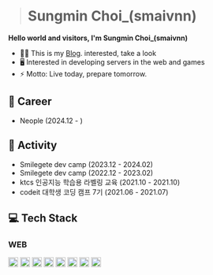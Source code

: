 ># Sungmin Choi_(smaivnn)
**Hello world and visitors, I'm Sungmin Choi_(smaivnn)**<br/>

- ✍🏻 This is my  [Blog](https://smaivnn.tistory.com). interested, take a look
- 🖥️ Interested in developing servers in the web and games
- ⚡ Motto: Live today, prepare tomorrow.

## 💼 Career
- Neople (2024.12 - )
  
## 🔎 Activity
- Smilegete dev camp (2023.12 - 2024.02)
- Smilegete dev camp (2022.12 - 2023.02)
- ktcs 인공지능 학습용 라벨링 교육 (2021.10 - 2021.10)
- codeit 대학생 코딩 캠프 7기 (2021.06 - 2021.07)

## 💻 Tech Stack
### WEB
<img src="https://img.shields.io/badge/HTML5-E34F26?style=flat-square&logo=HTML5&logoColor=white"  height="20"/></a>
<img src="https://img.shields.io/badge/CSS3-1572B6?style=flat-square&logo=CSS3&logoColor=white" height="20"/></a>
<img src="https://img.shields.io/badge/JavaScript-F7DF1E?style=flat-square&logo=JavaScript&logoColor=white" height="20"/></a>
<img src="https://img.shields.io/badge/TypeScript-007acc?style=flat-square&logo=TypeScript&logoColor=white" height="20"/></a>
<img src="https://img.shields.io/badge/React-61DAFB?style=flat-square&logo=React&logoColor=white" height="20"/></a>
<img src="https://img.shields.io/badge/Node.js-339933?style=flat-square&logo=Node.js&logoColor=white" height="20"/></a>
<img src="https://img.shields.io/badge/express-000000?style=flat-square&logo=express&logoColor=white" height="20"/></a>
<img src="https://img.shields.io/badge/nestjs-E0234E?style=for-the-badge&logo=nestjs&logoColor=white" height="20"/></a>

<!---
<img src="https://img.shields.io/badge/Next.js-000000?style=flat-square&logo=Next.js&logoColor=white" height="20"/></a>
<img src="https://img.shields.io/badge/MongoDB-47A248?style=flat-square&logo=MongoDB&logoColor=white" height="20"/></a>
<img src="https://img.shields.io/badge/MySQL-00758f?style=flat-square&logo=MySQL&logoColor=white" height="20"/></a>
<img src="https://img.shields.io/badge/postgresql-4169e1?style=for-the-badge&logo=postgresql&logoColor=white" height="20"/></a>
--->
<!---
smaivnn/smaivnn is a ✨ special ✨ repository because its `README.md` (this file) appears on your GitHub profile.
You can click the Preview link to take a look at your changes.
--->
